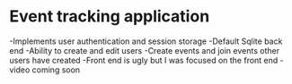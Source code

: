 # Event tracking application

-Implements user authentication and session storage
-Default Sqlite back end
-Ability to create and edit users
-Create events and join events other users have created
-Front end is ugly but I was focused on the front end
-video coming soon